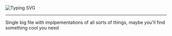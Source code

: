 ![Typing SVG](https://readme-typing-svg.demolab.com/?color=74c7ec&duration=1&pause=10000&font=Allerta+Stencil&size=30&lines=Util.hs)

---

Single big file with implpementations of all sorts of things, maybe you'll find
something cool you need
